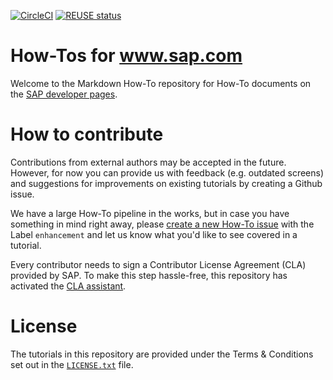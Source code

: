 [![CircleCI](https://circleci.com/gh/SAPDocuments/How-Tos.svg?style=svg)](https://circleci.com/gh/SAPDocuments/How-Tos)
[![REUSE status](https://api.reuse.software/badge/github.com/sap-tutorials/How-Tos)](https://api.reuse.software/info/github.com/sap-tutorials/How-Tos)

# How-Tos for www.sap.com
Welcome to the Markdown How-To repository for How-To documents on the [SAP developer pages](http://www.sap.com/developer.html).


# How to contribute
Contributions from external authors may be accepted in the future. However, for now you can provide us with feedback (e.g. outdated screens) and suggestions for improvements on existing tutorials by creating a Github issue.

We have a large How-To pipeline in the works, but in case you have something in mind right away, please [create a new How-To issue](https://github.com/SAPDocuments/How-Tos/issues/new) with the Label `enhancement` and let us know what you'd like to see covered in a tutorial.

Every contributor needs to sign a Contributor License Agreement (CLA) provided by SAP. To make this step hassle-free, this repository has activated the [CLA assistant](https://cla-assistant.io).


# License
The tutorials in this repository are provided under the Terms & Conditions set out in the [`LICENSE.txt`](https://github.com/SAPDocuments/Tutorials/blob/master/LICENSE.txt) file.
